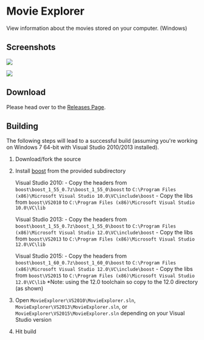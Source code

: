 # Movie Explorer

View information about the movies stored on your computer. (Windows)

## Screenshots

![](https://raw.github.com/anlarke/MovieExplorer/master/screenshots/screenshot1.jpg)

![](https://raw.github.com/anlarke/MovieExplorer/master/screenshots/screenshot2.jpg)

## Download

Please head over to the [Releases Page](https://github.com/anlarke/MovieExplorer/releases).

## Building

The following steps will lead to a successful build (assuming you're working on Windows 7 64-bit with Visual Studio 2010/2013 installed).

1. Download/fork the source

2. Install [boost](http://www.boost.org/) from the provided subdirectory

	Visual Studio 2010:
		- Copy the headers from `boost\boost_1_55_0.7z\boost_1_55_0\boost` to `C:\Program Files (x86)\Microsoft Visual Studio 10.0\VC\include\boost`
		- Copy the libs from `boost\VS2010` to `C:\Program Files (x86)\Microsoft Visual Studio 10.0\VC\lib`

	Visual Studio 2013:
		- Copy the headers from `boost\boost_1_55_0.7z\boost_1_55_0\boost` to `C:\Program Files (x86)\Microsoft Visual Studio 12.0\VC\include\boost`
		- Copy the libs from `boost\VS2013` to `C:\Program Files (x86)\Microsoft Visual Studio 12.0\VC\lib`

	Visual Studio 2015:
		- Copy the headers from `boost\boost_1_60_0.7z\boost_1_60_0\boost` to `C:\Program Files (x86)\Microsoft Visual Studio 12.0\VC\include\boost`
		- Copy the libs from `boost\VS2015` to `C:\Program Files (x86)\Microsoft Visual Studio 12.0\VC\lib`
		*Note: using the 12.0 toolchain so copy to the 12.0 directory (as shown)
		
3. Open `MovieExplorer\VS2010\MovieExplorer.sln`, `MovieExplorer\VS2013\MovieExplorer.sln`, or `MovieExplorer\VS2015\MovieExplorer.sln` depending on your Visual Studio version

4. Hit build
